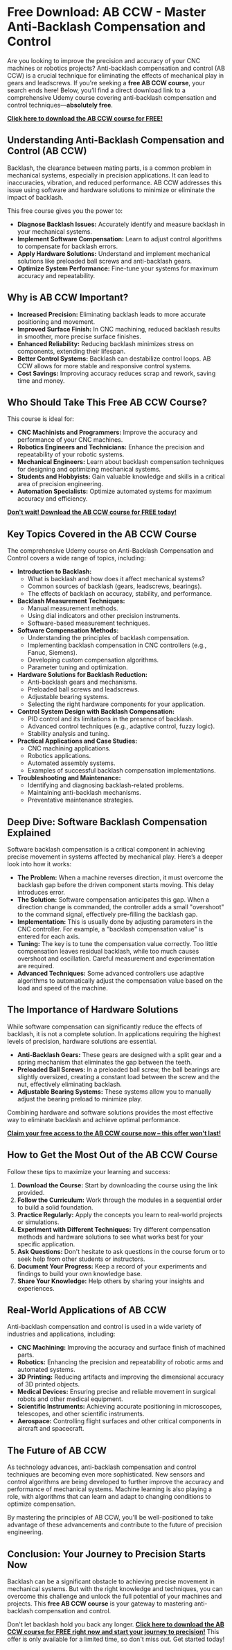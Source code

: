 # Free Download: AB CCW - Master Anti-Backlash Compensation and Control

Are you looking to improve the precision and accuracy of your CNC machines or robotics projects? Anti-backlash compensation and control (AB CCW) is a crucial technique for eliminating the effects of mechanical play in gears and leadscrews.  If you're seeking a **free AB CCW course**, your search ends here! Below, you’ll find a direct download link to a comprehensive Udemy course covering anti-backlash compensation and control techniques—**absolutely free**.

[**Click here to download the AB CCW course for FREE!**](https://udemywork.com/ab-ccw)

## Understanding Anti-Backlash Compensation and Control (AB CCW)

Backlash, the clearance between mating parts, is a common problem in mechanical systems, especially in precision applications. It can lead to inaccuracies, vibration, and reduced performance. AB CCW addresses this issue using software and hardware solutions to minimize or eliminate the impact of backlash.

This free course gives you the power to:

*   **Diagnose Backlash Issues:** Accurately identify and measure backlash in your mechanical systems.
*   **Implement Software Compensation:** Learn to adjust control algorithms to compensate for backlash errors.
*   **Apply Hardware Solutions:** Understand and implement mechanical solutions like preloaded ball screws and anti-backlash gears.
*   **Optimize System Performance:**  Fine-tune your systems for maximum accuracy and repeatability.

## Why is AB CCW Important?

*   **Increased Precision:** Eliminating backlash leads to more accurate positioning and movement.
*   **Improved Surface Finish:** In CNC machining, reduced backlash results in smoother, more precise surface finishes.
*   **Enhanced Reliability:**  Reducing backlash minimizes stress on components, extending their lifespan.
*   **Better Control Systems:** Backlash can destabilize control loops. AB CCW allows for more stable and responsive control systems.
*   **Cost Savings:** Improving accuracy reduces scrap and rework, saving time and money.

## Who Should Take This Free AB CCW Course?

This course is ideal for:

*   **CNC Machinists and Programmers:** Improve the accuracy and performance of your CNC machines.
*   **Robotics Engineers and Technicians:**  Enhance the precision and repeatability of your robotic systems.
*   **Mechanical Engineers:**  Learn about backlash compensation techniques for designing and optimizing mechanical systems.
*   **Students and Hobbyists:**  Gain valuable knowledge and skills in a critical area of precision engineering.
*   **Automation Specialists:**  Optimize automated systems for maximum accuracy and efficiency.

[**Don't wait! Download the AB CCW course for FREE today!**](https://udemywork.com/ab-ccw)

## Key Topics Covered in the AB CCW Course

The comprehensive Udemy course on Anti-Backlash Compensation and Control covers a wide range of topics, including:

*   **Introduction to Backlash:**
    *   What is backlash and how does it affect mechanical systems?
    *   Common sources of backlash (gears, leadscrews, bearings).
    *   The effects of backlash on accuracy, stability, and performance.
*   **Backlash Measurement Techniques:**
    *   Manual measurement methods.
    *   Using dial indicators and other precision instruments.
    *   Software-based measurement techniques.
*   **Software Compensation Methods:**
    *   Understanding the principles of backlash compensation.
    *   Implementing backlash compensation in CNC controllers (e.g., Fanuc, Siemens).
    *   Developing custom compensation algorithms.
    *   Parameter tuning and optimization.
*   **Hardware Solutions for Backlash Reduction:**
    *   Anti-backlash gears and mechanisms.
    *   Preloaded ball screws and leadscrews.
    *   Adjustable bearing systems.
    *   Selecting the right hardware components for your application.
*   **Control System Design with Backlash Compensation:**
    *   PID control and its limitations in the presence of backlash.
    *   Advanced control techniques (e.g., adaptive control, fuzzy logic).
    *   Stability analysis and tuning.
*   **Practical Applications and Case Studies:**
    *   CNC machining applications.
    *   Robotics applications.
    *   Automated assembly systems.
    *   Examples of successful backlash compensation implementations.
*   **Troubleshooting and Maintenance:**
    *   Identifying and diagnosing backlash-related problems.
    *   Maintaining anti-backlash mechanisms.
    *   Preventative maintenance strategies.

## Deep Dive:  Software Backlash Compensation Explained

Software backlash compensation is a critical component in achieving precise movement in systems affected by mechanical play. Here’s a deeper look into how it works:

*   **The Problem:** When a machine reverses direction, it must overcome the backlash gap before the driven component starts moving. This delay introduces error.
*   **The Solution:** Software compensation anticipates this gap. When a direction change is commanded, the controller adds a small "overshoot" to the command signal, effectively pre-filling the backlash gap.
*   **Implementation:** This is usually done by adjusting parameters in the CNC controller. For example, a "backlash compensation value" is entered for each axis.
*   **Tuning:** The key is to tune the compensation value correctly. Too little compensation leaves residual backlash, while too much causes overshoot and oscillation. Careful measurement and experimentation are required.
*   **Advanced Techniques:** Some advanced controllers use adaptive algorithms to automatically adjust the compensation value based on the load and speed of the machine.

## The Importance of Hardware Solutions

While software compensation can significantly reduce the effects of backlash, it is not a complete solution. In applications requiring the highest levels of precision, hardware solutions are essential.

*   **Anti-Backlash Gears:** These gears are designed with a split gear and a spring mechanism that eliminates the gap between the teeth.
*   **Preloaded Ball Screws:** In a preloaded ball screw, the ball bearings are slightly oversized, creating a constant load between the screw and the nut, effectively eliminating backlash.
*   **Adjustable Bearing Systems:**  These systems allow you to manually adjust the bearing preload to minimize play.

Combining hardware and software solutions provides the most effective way to eliminate backlash and achieve optimal performance.

[**Claim your free access to the AB CCW course now – this offer won't last!**](https://udemywork.com/ab-ccw)

## How to Get the Most Out of the AB CCW Course

Follow these tips to maximize your learning and success:

1.  **Download the Course:** Start by downloading the course using the link provided.
2.  **Follow the Curriculum:** Work through the modules in a sequential order to build a solid foundation.
3.  **Practice Regularly:**  Apply the concepts you learn to real-world projects or simulations.
4.  **Experiment with Different Techniques:**  Try different compensation methods and hardware solutions to see what works best for your specific application.
5.  **Ask Questions:** Don't hesitate to ask questions in the course forum or to seek help from other students or instructors.
6.  **Document Your Progress:**  Keep a record of your experiments and findings to build your own knowledge base.
7.  **Share Your Knowledge:**  Help others by sharing your insights and experiences.

## Real-World Applications of AB CCW

Anti-backlash compensation and control is used in a wide variety of industries and applications, including:

*   **CNC Machining:** Improving the accuracy and surface finish of machined parts.
*   **Robotics:** Enhancing the precision and repeatability of robotic arms and automated systems.
*   **3D Printing:** Reducing artifacts and improving the dimensional accuracy of 3D printed objects.
*   **Medical Devices:** Ensuring precise and reliable movement in surgical robots and other medical equipment.
*   **Scientific Instruments:**  Achieving accurate positioning in microscopes, telescopes, and other scientific instruments.
*   **Aerospace:**  Controlling flight surfaces and other critical components in aircraft and spacecraft.

## The Future of AB CCW

As technology advances, anti-backlash compensation and control techniques are becoming even more sophisticated.  New sensors and control algorithms are being developed to further improve the accuracy and performance of mechanical systems. Machine learning is also playing a role, with algorithms that can learn and adapt to changing conditions to optimize compensation.

By mastering the principles of AB CCW, you'll be well-positioned to take advantage of these advancements and contribute to the future of precision engineering.

## Conclusion:  Your Journey to Precision Starts Now

Backlash can be a significant obstacle to achieving precise movement in mechanical systems. But with the right knowledge and techniques, you can overcome this challenge and unlock the full potential of your machines and projects.  This **free AB CCW course** is your gateway to mastering anti-backlash compensation and control.

Don't let backlash hold you back any longer. **[Click here to download the AB CCW course for FREE right now and start your journey to precision!](https://udemywork.com/ab-ccw)**  This offer is only available for a limited time, so don't miss out. Get started today!
